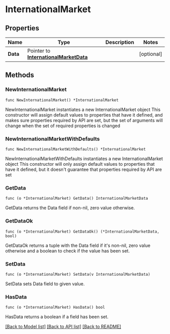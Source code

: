 # InternationalMarket

## Properties

Name | Type | Description | Notes
------------ | ------------- | ------------- | -------------
**Data** | Pointer to [**InternationalMarketData**](internationalMarket_data.md) |  | [optional] 

## Methods

### NewInternationalMarket

`func NewInternationalMarket() *InternationalMarket`

NewInternationalMarket instantiates a new InternationalMarket object
This constructor will assign default values to properties that have it defined,
and makes sure properties required by API are set, but the set of arguments
will change when the set of required properties is changed

### NewInternationalMarketWithDefaults

`func NewInternationalMarketWithDefaults() *InternationalMarket`

NewInternationalMarketWithDefaults instantiates a new InternationalMarket object
This constructor will only assign default values to properties that have it defined,
but it doesn't guarantee that properties required by API are set

### GetData

`func (o *InternationalMarket) GetData() InternationalMarketData`

GetData returns the Data field if non-nil, zero value otherwise.

### GetDataOk

`func (o *InternationalMarket) GetDataOk() (*InternationalMarketData, bool)`

GetDataOk returns a tuple with the Data field if it's non-nil, zero value otherwise
and a boolean to check if the value has been set.

### SetData

`func (o *InternationalMarket) SetData(v InternationalMarketData)`

SetData sets Data field to given value.

### HasData

`func (o *InternationalMarket) HasData() bool`

HasData returns a boolean if a field has been set.


[[Back to Model list]](../README.md#documentation-for-models) [[Back to API list]](../README.md#documentation-for-api-endpoints) [[Back to README]](../README.md)


